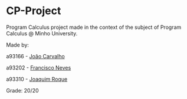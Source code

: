 # CP-Project

Program Calculus project made in the context of the subject of Program Calculus @ Minho University.

Made by:

a93166 - [João Carvalho](https://github.com/joaoca93166)

a93202 - [Francisco Neves](https://github.com/franl08)

a93310 - [Joaquim Roque](https://github.com/jtmr05)

Grade: 20/20
